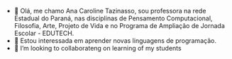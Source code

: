 - 👋 Olá, me chamo Ana Caroline Tazinasso, sou professora na rede Estadual do Paraná, nas disciplinas de Pensamento Computacional, Filosofia, Arte, Projeto de Vida e no Programa de Ampliação de Jornada Escolar - EDUTECH.
- 👀 Estou interessada em aprender novas linguagens de programação.
- 💞️ I’m looking to collaborateng  on learning of my students


<!---
ProfAnaCaroline/ProfAnaCaroline is a ✨ special ✨ repository because its `README.md` (this file) appears on your GitHub profile.
You can click the Preview link to take a look at your changes.
--->
